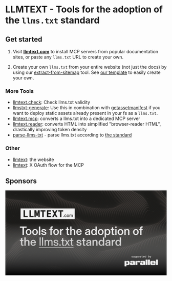 # LLMTEXT - Tools for the adoption of the `llms.txt` standard

## Get started

1. Visit **[llmtext.com](https://llmtext.com)** to install MCP servers from popular documentation sites, or paste any `llms.txt` URL to create your own.

2. Create your own `llms.txt` from your entire website (not just the docs) by using our [extract-from-sitemap](extract-from-sitemap) tool. See [our template](https://github.com/parallel-web/parallel-llmtext) to easily create your own.

### More Tools

- [llmtext.check](llmtext.check): Check llms.txt validity
- [llmstxt-generate](llmstxt-generate): Use this in combination with [getassetmanifest](getassetmanifest) if you want to deploy static assets already present in your fs as a `llms.txt`.
- [llmtext.mcp](llmtext.mcp): converts a llms.txt into a dedicated MCP server
- [llmtext.reader](llmtext.reader): converts HTML into simplified "browser-reader HTML", drastically improving token density
- [parse-llms-txt](parse-llms-txt) - parse llms.txt according to [the standard](https://llmstxt.org)

### Other

- [llmtext](llmtext): the website
- [llmtext](llmtext.login): X OAuth flow for the MCP

## Sponsors

<a href="https://parallel.ai">
<picture>
  <source media="(prefers-color-scheme: dark)" srcset="llmtext/og-dark.png">
  <source media="(prefers-color-scheme: light)" srcset="llmtext/og-light.png">
  <img alt="Logo" src="llmtext/og-dark.png">
</picture>
</a>
